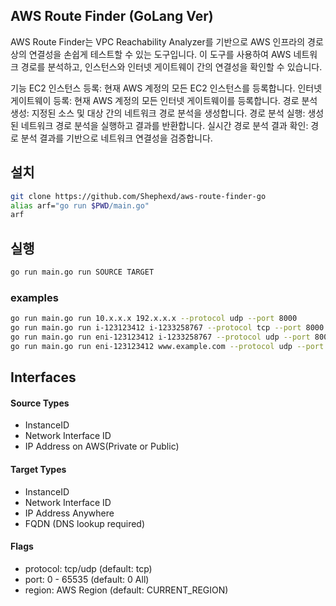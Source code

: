 ## AWS Route Finder (GoLang Ver)
AWS Route Finder는 VPC Reachability Analyzer를 기반으로 AWS 인프라의 경로 상의 연결성을 손쉽게 테스트할 수 있는 도구입니다.
이 도구를 사용하여 AWS 네트워크 경로를 분석하고, 인스턴스와 인터넷 게이트웨이 간의 연결성을 확인할 수 있습니다.

기능
EC2 인스턴스 등록: 현재 AWS 계정의 모든 EC2 인스턴스를 등록합니다.
인터넷 게이트웨이 등록: 현재 AWS 계정의 모든 인터넷 게이트웨이를 등록합니다.
경로 분석 생성: 지정된 소스 및 대상 간의 네트워크 경로 분석을 생성합니다.
경로 분석 실행: 생성된 네트워크 경로 분석을 실행하고 결과를 반환합니다.
실시간 경로 분석 결과 확인: 경로 분석 결과를 기반으로 네트워크 연결성을 검증합니다.

## 설치

```bash
git clone https://github.com/Shephexd/aws-route-finder-go
alias arf="go run $PWD/main.go"
arf
```

## 실행
```bash
go run main.go run SOURCE TARGET
```

### examples

```bash
go run main.go run 10.x.x.x 192.x.x.x --protocol udp --port 8000
go run main.go run i-123123412 i-1233258767 --protocol tcp --port 8000
go run main.go run eni-123123412 i-1233258767 --protocol udp --port 8000
go run main.go run eni-123123412 www.example.com --protocol udp --port 8000
```


## Interfaces
#### Source Types
- InstanceID
- Network Interface ID
- IP Address on AWS(Private or Public)

#### Target Types
- InstanceID
- Network Interface ID
- IP Address Anywhere
- FQDN (DNS lookup required)

#### Flags
- protocol: tcp/udp (default: tcp)
- port: 0 - 65535 (default: 0 All)
- region: AWS Region (default: CURRENT_REGION)

